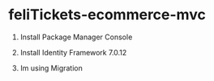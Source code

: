 # feliTickets-ecommerce-mvc


1. Install Package Manager Console

2. Install Identity Framework 7.0.12

3. Im using Migration



